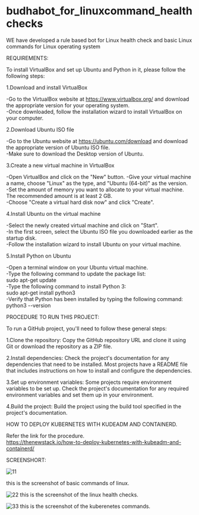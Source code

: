 # budhabot_for_linuxcommand_healthchecks
WE have developed a rule based bot for Linux health check and basic Linux commands for Linux operating system<br>


REQUIREMENTS:

To install VirtualBox and set up Ubuntu and Python in it, please follow the following steps:

1.Download and install VirtualBox

-Go to the VirtualBox website at https://www.virtualbox.org/ and download the appropriate version for your operating system.<br>
-Once downloaded, follow the installation wizard to install VirtualBox on your computer.<br>

2.Download Ubuntu ISO file

-Go to the Ubuntu website at https://ubuntu.com/download and download the appropriate version of Ubuntu ISO file.<br>
-Make sure to download the Desktop version of Ubuntu.<br>

3.Create a new virtual machine in VirtualBox

-Open VirtualBox and click on the "New" button.
-Give your virtual machine a name, choose "Linux" as the type, and "Ubuntu (64-bit)" as the version.<br>
-Set the amount of memory you want to allocate to your virtual machine. The recommended amount is at least 2 GB.<br>
-Choose "Create a virtual hard disk now" and click "Create".<br>

4.Install Ubuntu on the virtual machine

-Select the newly created virtual machine and click on "Start".<br>
-In the first screen, select the Ubuntu ISO file you downloaded earlier as the startup disk.<br>
-Follow the installation wizard to install Ubuntu on your virtual machine.<br>

5.Install Python on Ubuntu

-Open a terminal window on your Ubuntu virtual machine.<br>
-Type the following command to update the package list:<br>
        sudo apt-get update<br>
-Type the following command to install Python 3:<br>
        sudo apt-get install python3<br>
-Verify that Python has been installed by typing the following command:<br>
        python3 --version<br>
        
        
        
        
        
        
PROCEDURE TO RUN THIS PROJECT:
 
To run a GitHub project, you'll need to follow these general steps:

1.Clone the repository: Copy the GitHub repository URL and clone it using Git or download the repository as a ZIP file.

2.Install dependencies: Check the project's documentation for any dependencies that need to be installed. Most projects have a README file that includes instructions on how to install and configure the dependencies.

3.Set up environment variables: Some projects require environment variables to be set up. Check the project's documentation for any required environment variables and set them up in your environment.

4.Build the project: Build the project using the build tool specified in the project's documentation.<br>








HOW TO DEPLOY KUBERNETES WITH KUDEADM AND CONTAINERD.

Refer the link for the procedure.<br>
https://thenewstack.io/how-to-deploy-kubernetes-with-kubeadm-and-containerd/


        
        
        
        

SCREENSHORT:

![11](https://github.com/priyaanca/budhabot_for_linuxcommand_healthchecks/assets/86156664/3781a353-88b4-4bcc-ab55-865a0a1d1b32)


this is the screenshot of basic commands of linux.<br>


![22](https://github.com/priyaanca/budhabot_for_linuxcommand_healthchecks/assets/86156664/ae6de01a-1f4e-4112-a9e6-f4a864e279a2)
this is the screenshot of the linux health checks.<br>


![33](https://github.com/priyaanca/budhabot_for_linuxcommand_healthchecks/assets/86156664/eab805df-a978-4521-97ea-bafcdf3b10e7)
this is the screenshot of the kuberenetes commands.<br>



